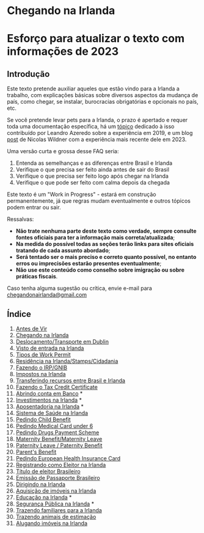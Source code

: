 
Chegando na Irlanda
========================================================================================================================

# **Esforço para atualizar o texto com informações de 2023**

Introdução
------------------------------------------------------------------------------------------------------

Este texto pretende auxiliar aqueles que estão vindo para a Irlanda a trabalho, com explicações básicas sobre diversos aspectos da mudança de país, como chegar, se instalar, burocracias obrigatórias e opcionais no país, etc.

Se você pretende levar pets para a Irlanda, o prazo é apertado e requer toda uma documentação específica, há um [tópico](./pages/30-trazendo-animais-de-estimacao.md) dedicado à isso contribuído por Leandro Azeredo sobre a experiência em 2019, e um blog [post](https://gitlab.com/nwildner/nwildner.gitlab.io/-/blob/master/content/posts/2023-05-19-trazendo-cao-pra-irlanda.md) de Nicolas Wildner com a experiência mais recente dele em 2023.

Uma versão curta e grossa desse FAQ seria:

1. Entenda as semelhanças e as diferenças entre Brasil e Irlanda
2. Verifique o que precisa ser feito ainda antes de sair do Brasil
3. Verifique o que precisa ser feito logo após chegar na Irlanda
4. Verifique o que pode ser feito com calma depois da chegada

Este texto é um "Work in Progress" - estará em construção permanentemente, já que regras mudam eventualmente e outros tópicos podem entrar ou sair.

Ressalvas:

* **Não trate nenhuma parte deste texto como verdade, sempre consulte fontes oficiais para ter a informação mais correta/atualizada**;
* **Na medida do possível todas as seções terão links para sites oficiais tratando de cada assunto abordado**;
* **Será tentado ser o mais preciso e correto quanto possível, no entanto erros ou imprecisões estarão presentes eventualmente**;
* **Não use este conteúdo como conselho sobre imigração ou sobre práticas fiscais**.

Caso tenha alguma sugestão ou crítica, envie e-mail para [chegandonairlanda@gmail.com](mailto:chegandonairlanda@gmail.com)

Índice
------------------------------------------------------------------------------------------------------

1. [Antes de Vir](./pages/01-antes-de-vir.md)
2. [Chegando na Irlanda](./pages/02-chegando-na-irlanda.md)
3. [Deslocamento/Transporte em Dublin](./pages/03-transporte.md)
4. [Visto de entrada na Irlanda](./pages/04-visto-de-entrada.md)
5. [Tipos de Work Permit](./pages/05-tipos-de-work-permit.md)
6. [Residência na Irlanda/Stamps/Cidadania](./pages/06-residencia-stamps-cidadania.md)
7. [Fazendo o IRP/GNIB](./pages/07-irp-gnib.md)
8. [Impostos na Irlanda](./pages/08-impostos-irlanda.md)
9. [Transferindo recursos entre Brasil e Irlanda](./pages/09-transferindo-recursos-brasil-irlanda.md)
10. [Fazendo o Tax Credit Certificate](./pages/10-fazendo-tax-credit-certificate.md)
11. [Abrindo conta em Banco](./pages/11-abrindo-conta-banco.md) *
12. [Investimentos na Irlanda](./pages/12-investimentos-irlanda.md) *
13. [Aposentadoria na Irlanda](./pages/13-aposentadoria-irlanda.md) *
14. [Sistema de Saúde na Irlanda](./pages/14-sistema-de-saude.md)
15. [Pedindo Child Benefit](./pages/15-pedindo-child-benefit.md)
16. [Pedindo Medical Card under 6](./pages/16-medical-card-under-6.md)
17. [Pedindo Drugs Payment Scheme](./pages/17-pedindo-drugs-payment-scheme.md)
18. [Maternity Benefit/Maternity Leave](./pages/18-maternity-benefit.md)
19. [Paternity Leave / Paternity Benefit](./pages/19-paternity-benefit.md)
20. [Parent's Benefit](./pages/20-parents-benefit.md)
21. [Pedindo European Health Insurance Card](./pages/21-pedindo-european-health-insurance-card.md)
22. [Registrando como Eleitor na Irlanda](./pages/22-registrando-como-eleitor-irlanda.md)
23. [Título de eleitor Brasileiro](./pages/23-titulo-eleitor-brasileiro.md)
24. [Emissão de Passaporte Brasileiro](./pages/24-emissao-passaporte-brasileiro.md)
25. [Dirigindo na Irlanda](./pages/25-dirigindo-irlanda.md)
26. [Aquisição de imóveis na Irlanda](./pages/26-aquisicao-imovel.md)
27. [Educação na Irlanda](./pages/27-educacao.md) *
28. [Segurança Pública na Irlanda](./pages/28-seguranca-publica.md) *
29. [Trazendo familiares para a Irlanda](./pages/29-trazendo-familiares.md)
30. [Trazendo animais de estimação](./pages/30-trazendo-animais-de-estimacao.md)
31. [Alugando imóveis na Irlanda](./pages/31-alugando-imoveis.md)
